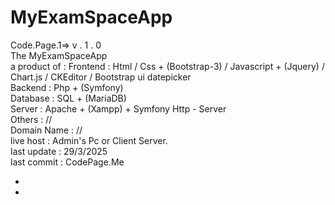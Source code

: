 # MyExamSpaceApp
Code.Page.1=>  v . 1 . 0 <br>
The MyExamSpaceApp <br>
a product of :
            Frontend : Html / Css + (Bootstrap-3) / Javascript + (Jquery) / Chart.js / CKEditor / Bootstrap ui datepicker <br>
            Backend  : Php  + (Symfony) <br>
            Database : SQL + (MariaDB) <br>
            Server   : Apache + (Xampp) + Symfony Http - Server <br>
            Others   : // <br>
Domain Name : // <br>
live host : Admin's Pc or Client Server. <br>
last update : 29/3/2025 <br>
last commit : CodePage.Me 



-
-